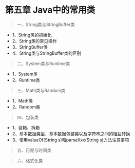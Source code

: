 # 第五章 Java中的常用类 
> 一、String类与StringBuffer类
  - 1、String类的初始化
  - 2、String类的常见操作
  - 3、StringBuffer类
  - 4、String类与StringBuffer类的区别

> 二、System类与Runtime类
  - 1、System类
  - 2、Runtime类

> 三、Math类与Random类
  - 1、Math类
  - 2、Random类

> 四、包装类
  - 1、装箱、拆箱
  - 2、基本数据类型、基本数据包装类以及字符串之间的相互转换
  - 3、使用valueOf(String s)和parseXxx(String s)方法注意事项

> 五、日期与时间类

> 六、格式化类
